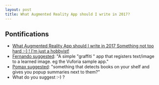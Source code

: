 ```yaml
---
layout: post
title: What Augmented Reality App should I write in 2017?
---
```


## Pontifications

* [What Augmented Reality App should I write in 2017 Something not too hard :-) ! I'm just a hobbyist!](https://twitter.com/rtanglao/status/817442545487593472)
* [Fernando suggested](https://twitter.com/fernandomedran0/status/817466691554709504): "A simple "graffiti " app that registers text/image to a learned image. eg the Vuforia sample app."
* [Pomax suggested](https://twitter.com/TheRealPomax/status/817803464625438721): "something that detects books on your shelf and gives you popup summaries next to them?"
* What do you suggest :-) ?